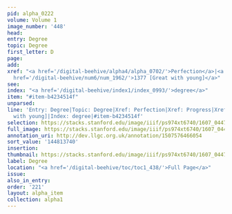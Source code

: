 ```yaml
---
pid: alpha_0222
volume: Volume 1
image_number: '448'
head:
entry: Degree
topic: Degree
first_letter: D
page:
add:
xref: "<a href='/digital-beehive/alpha4/alpha_0702/'>Perfection</a>|<a href='/digital-beehive/alpha4/alpha_0747/'>Progress</a>|<a
  href='/digital-beehive/num6/num_1962/'>1377 [Great with young]</a>"
see:
index: "<a href='/digital-beehive/index1/index_0993/'>degree</a>"
item: "#item-b4234514f"
unparsed:
line: 'Entry: Degree|Topic: Degree|Xref: Perfection|Xref: Progress|Xref: 1377 [Great
  with young]|Index: degree|#item-b4234514f'
selection: https://stacks.stanford.edu/image/iiif/ps974xt6740/1607_0447/799,3740,2968,417/full/0/default.jpg
full_image: https://stacks.stanford.edu/image/iiif/ps974xt6740/1607_0447/full/full/0/default.jpg
annotation_uri: http://dev.llgc.org.uk/annotation/1507576466054
sort_value: '144813740'
insertion:
thumbnail: https://stacks.stanford.edu/image/iiif/ps974xt6740/1607_0447/799,3740,600,180/250,/0/default.jpg
label: Degree
location: "<a href='/digital-beehive/toc/toc1_438/'>Full Page</a>"
issue:
also_in_entry:
order: '221'
layout: alpha_item
collection: alpha1
---
```


